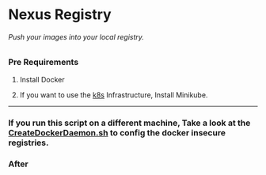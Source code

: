 # Nexus Registry

###### Push your images into your local registry.

### Pre Requirements

1. Install Docker

2. If you want to use the [k8s](./k8s/) Infrastructure, Install Minikube.

---

### If you run this script on a different machine, Take a look at the [CreateDockerDaemon.sh](./03-createDockerDeamon.sh) to config the docker insecure registries.

### After 